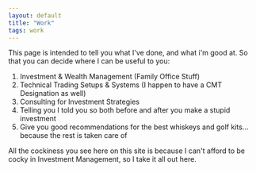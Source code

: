 ```yaml
---
layout: default
title: "Work"
tags: work
---
```



This page is intended to tell you what I've done, and what i'm good at. So that you can decide where I can be useful to you:
1. Investment & Wealth Management (Family Office Stuff)
2. Technical Trading Setups & Systems (I happen to have a CMT Designation as well)
3. Consulting for Investment Strategies
4. Telling you I told you so both before and after you make a stupid investment
5. Give you good recommendations for the best whiskeys and golf kits... because the rest is taken care of


All the cockiness you see here on this site is because I can't afford to be cocky in Investment Management, so I take it all out here.